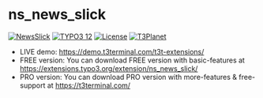 # ns_news_slick

  [![NewsSlick](https://img.shields.io/badge/stable-v1.0.2-green?style=flat-square)](https://github.com/nitsan-technologies/ns_news_slick/tree/1.0.2) [![TYPO3 12](https://img.shields.io/badge/TYPO3-12-orange.svg?style=flat-square)](https://get.typo3.org/version/12) [![License](https://img.shields.io/badge/license-GPL--3.0-orange?style=flat-square)](https://www.gnu.org/licenses/gpl-3.0.en.html) [![T3Planet](https://img.shields.io/badge/T3Planet-NewsSlick-50b99a?style=flat-square)](https://t3planet.com/typo3-slick-slider-extension)

- LIVE demo: https://demo.t3terminal.com/t3t-extensions/
- FREE version: You can download FREE version with basic-features at https://extensions.typo3.org/extension/ns_news_slick/
- PRO version: You can download PRO version with more-features & free-support at https://t3terminal.com/
